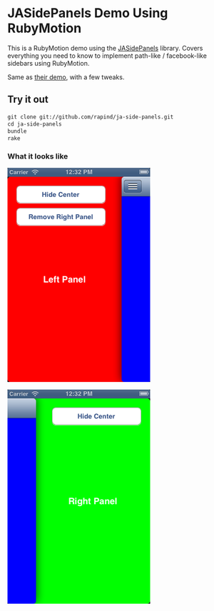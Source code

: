 # JASidePanels Demo Using RubyMotion

This is a RubyMotion demo using the [JASidePanels](https://github.com/gotosleep/JASidePanels) library. Covers everything you need to know to implement path-like / facebook-like sidebars using RubyMotion.

Same as [their demo](https://github.com/gotosleep/JASidePanels/tree/master/JASidePanels/Demo), with a few tweaks.

## Try it out

```
git clone git://github.com/rapind/ja-side-panels.git
cd ja-side-panels
bundle
rake
```

### What it looks like

![Left Panel](screens/left.png)

![Right Panel](screens/right.png)
